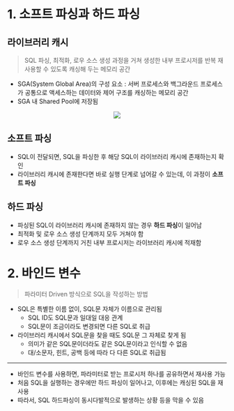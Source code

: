 # 1. 소프트 파싱과 하드 파싱
## 라이브러리 캐시
> SQL 파싱, 최적화, 로우 소스 생성 과정을 거쳐 생성한 내부 프로시저를 반복 재사용할 수 있도록 캐싱해 두는 메모리 공간 

- SGA(System Global Area)의 구성 요소
	: 서버 프로세스와 백그라운드 프로세스가 공통으로 액세스하는 데이터와 제어 구조를 캐싱하는 메모리 공간 
- SGA 내 Shared Pool에 저장됨
<div align="center">
<img src="https://mblogthumb-phinf.pstatic.net/MjAyMDAxMTBfMTAx/MDAxNTc4NjYzNjQ3OTg4.RfC6oS6XXzMrR20LKvlWf7qmzF5S5U_060Fxo8jh2rIg.TwLcmTLChP0hGXeDUAuDP46N-En1hXUt9JObJBJcD64g.PNG.mirine_11/image.png?type=w800"></div>

## 소프트 파싱
- SQL이 전달되면, SQL을 파싱한 후 해당 SQL이 라이브러리 캐시에 존재하는지 확인
- 라이브러리 캐시에 존재한다면 바로 실행 단계로 넘어갈 수 있는데, 이 과정이 **소프트 파싱**
## 하드 파싱
- 파싱된 SQL이 라이브러리 캐시에 존재하지 않는 경우 **하드 파싱**이 일어남
- 최적화 및 로우 소스 생성 단계까지 모두 거쳐야 함 
- 로우 소스 생성 단계까지 거친 내부 프로시저는 라이브러리 캐시에 적재함
# 2. 바인드 변수
> 파라미터 Driven 방식으로 SQL을 작성하는 방법

- SQL은 특별한 이름 없이, SQL문 자체가 이름으로 관리됨
	- SQL ID도 SQL문과 일대일 대응 관계
    - SQL문이 조금이라도 변경되면 다른 SQL로 취급 
- 라이브러리 캐시에서 SQL문을 찾을 때도 SQL문 그 자체로 찾게 됨 
	- 의미가 같은 SQL문이더라도 같은 SQL문이라고 인식할 수 없음 
    - 대/소문자, 힌트, 공백 등에 따라 다 다른 SQL로 취급됨
<hr>

- 바인드 변수를 사용하면, 파라미터로 받는 프로시저 하나를 공유하면서 재사용 가능 
- 처음 SQL을 실행하는 경우에만 하드 파싱이 일어나고, 이후에는 캐싱된 SQL을 재사용 
- 따라서, SQL 하드파싱이 동시다발적으로 발생하는 상황 등을 막을 수 있음 
